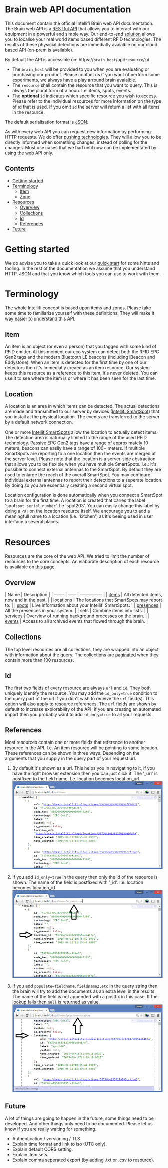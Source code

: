 Brain web API documentation
===========================

This document contain the official Intellifi Brain web API documentation. The Brain web API is a [RESTful API](https://en.wikipedia.org/wiki/Representational_state_transfer) that allows you to interact with our equipment in a powerful and simple way. Our end-to-end [solution](http://intellifi.nl/) allows you to localise your real world items based different RFID technologies. The results of these physicial detections are immediatly avaialble on our cloud based API (on-prem is available).

By default the API is accessible on: https://`brain_host`/api/`resource`/`id`
* The `brain_host` will be provided to you when you are evaluating or purchasing our product. Please contact us if you want ot perform some experiments, we always have a play arround brain avaialble.
* The `resource` shall contain the resource that you want to query. This is always the plural form of a noun. I.e. items, spots, events.
* The **optional** `id` indicates which specific resource you wish to access. Please refer to the individual resources for more information on the type of id that is used. If you omit `id` the server will return a list with all items in the resource.

The default serialisation format is [JSON](https://en.wikipedia.org/wiki/JSON).

As with every web API you can request new information by performing HTTP requests. We do offer [pushing technologies](https://github.com/intellifi-nl/doc-push). They will allow you to be directly informed when something changes, instead of polling for the changes. Most use cases that we had until now can be implementated by using the web API only.

Contents
--------
* [Getting started](#getting-started)
* [Terminology](#terminology)
  * [Item](#item)
  * [Zone](#zone)
* [Resources](#resources)
  * [Overview](#overview)
  * [Collections](#collections)
  * [Id](#id)    
  * [References](#references)  
* [Future](#future)

Getting started
===============

We do advise you to take a quick look at our [quick start](quick-start.md) for some hints and tooling. In the rest of the documentation we assume that you understand HTTP, JSON and that you know which tools you can use to work with them.

Terminology
===========

The whole Intellifi concept is based upon items and zones. Please take some time to familiarize yourself with these definitions. They will make it way easier to understand this API.

Item
----

An item is an object (or even a person) that you tagged with some kind of RFID emitter. At this moment our eco system can detect both the RFID EPC Gen2 tags and the modern Bluetooth LE beacons (including iBeacon and Eddystone). When an item is detected for the first time by one of our detectors then it's immediatly creaed as an item resource. Our system keeps this resource as a reference to this item, it's never deleted. You can use it to see where the item is or where it has been seen for the last time.

Location
--------

A location is an area in which items can be detected.  The actual detections are made and transmitted to our server by devices ([Intellifi SmartSpot](https://intellifi.nl/home/products/)) that you install at the physical location. The events are transferred to the server by a default network connection.

One or more [Intellif SmartSpots](https://intellifi.nl/home/products/) allow the location to actually detect items. The detection area is naturually limited to the range of the used RFID technology. Passive EPC Gen2 tags have a range of approximately 10 meters, beacons can easily have a range of 100+ meters. If multiple SmartSpots are reporting to a one location then the events are merged at the server level. Please note that the location is a server-side abstraction that allows you to be flexible when you have multiple SmartSpots. I.e.: it's possible to connect external antennas to the SmartSpot. By default they are used to enlarge the reach of the overall SmartSpot. You may  configure individual external antennas to report their detections to a seperate location. By doing so you are essentially creating a second virtual spot.

Location configuration is done automatically when you connect a SmartSpot to a brain for the first time. A location is created that caries the label 'spot`spot serial_number`'. I.e 'spot203'. You can easily change this label by doing a `PUT` on the location resource itself. We encourage you to add a meaningfull name to a location (i.e. 'kitchen') as it's beeing used in user interface a several places.

Resources
=========

Resources are the core of the web API. We tried to limit the number of resources to the core concepts. An elaborate description of each resource is available on [this page](resources.md).

Overview
--------

| Name | Description | 
| ----- | ---- | ----------- |
| [items](resources.md#items) | All detected items, now and in the past. |
| [locations](resources.md#locations) | The locations that SmartSpots may report to. |
| [spots](resources.md#spots) | Live information about your Intellifi SmartSpots. |
| [presences](resources.md#presences) | All the presences in your system. |
| sets | Combine items into lists. |
| services | Overview of running background processes on the brain. |
| [events](resources.md#events) | Access to all archived events that flowed through the brain. |


Collections
-----------

The top level resources are all collections, they are wrapped into an object with information about the query. The collections are [paginated](pagination.md) when they contain more than 100 resources.

Id
--

The first two fields of every resource are always `url` and `id`. They both uniquely identify the resource. You may add the `id_only=true` condition to the query part of the url if you don't wish to receive the `url` field(s). This option will also apply to resource references. The `url` fields are shown by default to increase explorability of the API. If you are creating an automated import then you probably want to add `id_only=true` to all your requests.

References
----------

Most resources contain one or more fields that reference to another resource in the API. I.e. An item resource will be pointing to some location. These references can be shown in three ways. Depending on the arguments that you supply in the query part of your request url.

1. By default it's shown as a url. This helps you in navigating to it, if you have the right browser extension then you can just click it. The '_url' is postfixed to the field name. I.e. location becomes location_url.
![](https://raw.githubusercontent.com/intellifi-nl/doc-webapi/master/explore.png)

2. If you add `id_only=true` in the query then only the id of the resource is shown. The name of the field is postfixed with '_id'. I.e. location becomes location_id
![](https://raw.githubusercontent.com/intellifi-nl/doc-webapi/master/explore_idonly.png)

3. If you add `populate=fieldname,fieldname2,etc` in the query string then the brain will try to add the documents as an extra level in the results. The name of the field is not appended with a postfix in this case. If the lookup fails then `null` is returned as value.
![](https://raw.githubusercontent.com/intellifi-nl/doc-webapi/master/explore_populate.png)

Future
------

A lot of things are going to happen in the future, some things need to be developed. And other things only need to be documented. Please let us know if you are really waiting for something.
* Authentication / versioning / TLS
* Explain time format and link to iso (UTC only).
* Explain default CORS setting.
* Explain item sets
* Explain comma seperated export (by adding .txt or .csv to resource).
